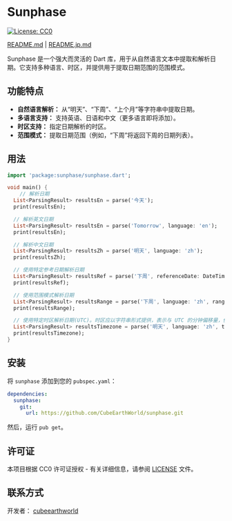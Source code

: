 # Sunphase

[![License: CC0](https://img.shields.io/badge/License-CC0_1.0-lightgrey.svg)](http://creativecommons.org/publicdomain/zero/1.0/)

[README.md](README.md) | [README.jp.md](README.jp.md)

Sunphase 是一个强大而灵活的 Dart 库，用于从自然语言文本中提取和解析日期。它支持多种语言、时区，并提供用于提取日期范围的范围模式。

## 功能特点

*   **自然语言解析：** 从“明天”、“下周”、“上个月”等字符串中提取日期。
*   **多语言支持：** 支持英语、日语和中文（更多语言即将添加）。
*   **时区支持：** 指定日期解析的时区。
*   **范围模式：** 提取日期范围（例如，“下周”将返回下周的日期列表）。

## 用法

```dart
import 'package:sunphase/sunphase.dart';

void main() {
    // 解析日期
  List<ParsingResult> resultsEn = parse('今天');
  print(resultsEn);

  // 解析英文日期
  List<ParsingResult> resultsEn = parse('Tomorrow', language: 'en');
  print(resultsEn);

  // 解析中文日期
  List<ParsingResult> resultsZh = parse('明天', language: 'zh');
  print(resultsZh);

  // 使用特定参考日期解析日期
  List<ParsingResult> resultsRef = parse('下周', referenceDate: DateTime(2024, 1, 1));
  print(resultsRef);

  // 使用范围模式解析日期
  List<ParsingResult> resultsRange = parse('下周', language: 'zh', rangeMode: true);
  print(resultsRange);

  // 使用特定时区解析日期(UTC)。时区应以字符串形式提供，表示与 UTC 的分钟偏移量，例如，Asia/Shanghai 为 "480"。
  List<ParsingResult> resultsTimezone = parse('明天', language: 'zh', timezone: '480');
  print(resultsTimezone);
}
```

## 安装

将 `sunphase` 添加到您的 `pubspec.yaml`：

```yaml
dependencies:
  sunphase:
    git:
      url: https://github.com/CubeEarthWorld/sunphase.git
```

然后，运行 `pub get`。

## 许可证

本项目根据 CC0 许可证授权 - 有关详细信息，请参阅 [LICENSE](LICENSE) 文件。

## 联系方式

开发者： [cubeearthworld](https://x.com/cubeearthworld)
